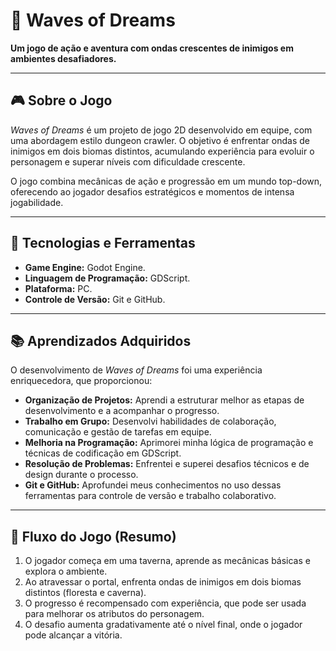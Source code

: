 # 🌊 Waves of Dreams  

**Um jogo de ação e aventura com ondas crescentes de inimigos em ambientes desafiadores.**  

---

## 🎮 Sobre o Jogo  
*Waves of Dreams* é um projeto de jogo 2D desenvolvido em equipe, com uma abordagem estilo dungeon crawler. O objetivo é enfrentar ondas de inimigos em dois biomas distintos, acumulando experiência para evoluir o personagem e superar níveis com dificuldade crescente.  

O jogo combina mecânicas de ação e progressão em um mundo top-down, oferecendo ao jogador desafios estratégicos e momentos de intensa jogabilidade.  

---

## 🚀 Tecnologias e Ferramentas  
- **Game Engine:** Godot Engine.  
- **Linguagem de Programação:** GDScript.  
- **Plataforma:** PC.  
- **Controle de Versão:** Git e GitHub.  

---

## 📚 Aprendizados Adquiridos  

O desenvolvimento de *Waves of Dreams* foi uma experiência enriquecedora, que proporcionou:  
- **Organização de Projetos:** Aprendi a estruturar melhor as etapas de desenvolvimento e a acompanhar o progresso.  
- **Trabalho em Grupo:** Desenvolvi habilidades de colaboração, comunicação e gestão de tarefas em equipe.  
- **Melhoria na Programação:** Aprimorei minha lógica de programação e técnicas de codificação em GDScript.  
- **Resolução de Problemas:** Enfrentei e superei desafios técnicos e de design durante o processo.  
- **Git e GitHub:** Aprofundei meus conhecimentos no uso dessas ferramentas para controle de versão e trabalho colaborativo.  

---

## 🧙 Fluxo do Jogo (Resumo)  
1. O jogador começa em uma taverna, aprende as mecânicas básicas e explora o ambiente.  
2. Ao atravessar o portal, enfrenta ondas de inimigos em dois biomas distintos (floresta e caverna).  
3. O progresso é recompensado com experiência, que pode ser usada para melhorar os atributos do personagem.  
4. O desafio aumenta gradativamente até o nível final, onde o jogador pode alcançar a vitória.  
